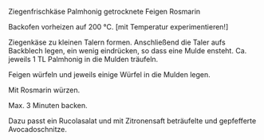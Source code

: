 Ziegenfrischkäse
Palmhonig
getrocknete Feigen
Rosmarin

Backofen vorheizen auf 200 °C. [mit Temperatur experimentieren!] 

Ziegenkäse zu kleinen Talern formen. Anschließend die Taler aufs Backblech
legen, ein wenig eindrücken, so dass eine Mulde ensteht.
Ca. jeweils 1 TL Palmhonig in die Mulden träufeln. 

Feigen würfeln und jeweils einige Würfel in die Mulden legen. 

Mit Rosmarin würzen.

Max. 3 Minuten backen.

Dazu passt ein Rucolasalat und mit Zitronensaft beträufelte und gepfefferte Avocadoschnitze.
